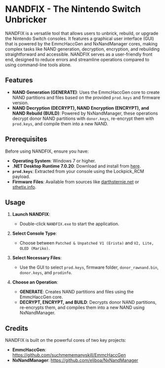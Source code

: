 # NANDFIX - The Nintendo Switch Unbricker

NANDFIX is a versatile tool that allows users to unbrick, rebuild, or upgrade the Nintendo Switch consoles. It features a graphical user interface (GUI) that is powered by the EmmcHaccGen and NxNandManager cores, making complex tasks like NAND generation, decryption, encryption, and rebuilding straightforward and accessible. NANDFIX serves as a user-friendly front end, designed to reduce errors and streamline operations compared to using command-line tools alone.

## Features

- **NAND Generation (GENERATE)**: Uses the EmmcHaccGen core to create NAND partitions and files based on the provided `prod.keys` and firmware version.
- **NAND Decryption (DECRYPT), NAND Encryption (ENCRYPT), and NAND Rebuild (BUILD)**: Powered by NxNandManager, these operations decrypt donor NAND partitions with `donor.keys`, re-encrypt them with `prod.keys`, and compile them into a new NAND.

## Prerequisites

Before using NANDFIX, ensure you have:

- **Operating System**: Windows 7 or higher.
- **.NET Desktop Runtime 7.0.20**: Download and install from [here](https://dotnet.microsoft.com/en-us/download/dotnet/7.0).
- **`prod.keys`**: Extracted from your console using the Lockpick_RCM payload.
- **Firmware Files**: Available from sources like [darthsternie.net](https://darthsternie.net) or [sthetix.info](https://sthetix.info).

## Usage

1. **Launch NANDFIX**:
   - Double-click `NANDFIX.exe` to start the application.

2. **Select Console Type**:
   - Choose between `Patched & Unpatched V1 (Erista)` and `V2, Lite, OLED (Mariko)`.

3. **Select Necessary Files**:
   - Use the GUI to select `prod.keys`, firmware folder, `donor_rawnand.bin`, `donor.keys`, and `prodinfo`.

4. **Choose an Operation**:
   - **GENERATE**: Creates NAND partitions and files using the EmmcHaccGen core.
   - **DECRYPT, ENCRYPT, and BUILD**: Decrypts donor NAND partitions, re-encrypts them, and compiles them into a new NAND using NxNandManager.

## Credits

NANDFIX is built on the powerful cores of two key projects:

- **EmmcHaccGen**: https://github.com/suchmememanyskill/EmmcHaccGen
- **NxNandManager**: https://github.com/eliboa/NxNandManager
